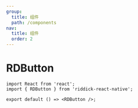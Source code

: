 ```yaml
---
group:
  title: 组件
  path: /components
nav:
  title: 组件
  order: 2
---
```

# RDButton

```tsx
import React from 'react';
import { RDButton } from 'riddick-react-native';

export default () => <RDButton />;
```
<API></API>